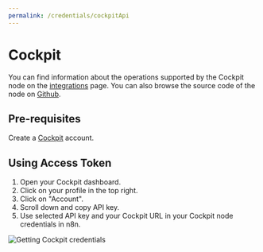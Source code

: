 ```yaml
---
permalink: /credentials/cockpitApi
---
```



# Cockpit
You can find information about the operations supported by the Cockpit node on the [integrations](https://n8n.io/integrations/n8n-nodes-base.cockpit) page. You can also browse the source code of the node on [Github](https://github.com/n8n-io/n8n/tree/master/packages/nodes-base/nodes/Cockpit).

## Pre-requisites

Create a [Cockpit](https://www.getcockpit.com/) account.

## Using Access Token

1. Open your Cockpit dashboard.
2. Click on your profile in the top right.
3. Click on "Account".
4. Scroll down and copy API key.
5. Use selected API key and your Cockpit URL in your Cockpit node credentials in n8n.


![Getting Cockpit credentials](https://i.imgur.com/HoQMkwg.gif)



